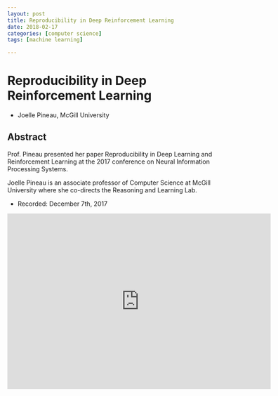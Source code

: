 ```yaml
---
layout: post
title: Reproducibility in Deep Reinforcement Learning
date: 2018-02-17
categories: [computer science]
tags: [machine learning]

---
```



# Reproducibility in Deep Reinforcement Learning

- Joelle Pineau, McGill University


## Abstract

Prof. Pineau presented her paper Reproducibility in Deep Learning and Reinforcement Learning at the 2017 conference on Neural Information Processing Systems.

Joelle Pineau is an associate professor of Computer Science at McGill University where she co-directs the Reasoning and Learning Lab.

* Recorded: December 7th, 2017


<iframe width="600" height="400" src="https://www.youtube.com/embed/TAMer41J038" frameborder="0" allow="autoplay; encrypted-media" allowfullscreen></iframe>

